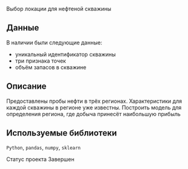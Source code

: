 Выбор локации для нефтеной скважины

## Данные

В наличии были следующие данные:

- уникальный идентификатор скважины
- три признака точек
- объём запасов в скважине

## Описание

Предоставлены пробы нефти в трёх регионах. Характеристики для каждой скважины в регионе уже известны. Построить модель для определения региона, где добыча принесёт наибольшую прибыль

## Используемые библиотеки

`Python`, `pandas`, `numpy`, `sklearn`

Cтатус проекта Завершен